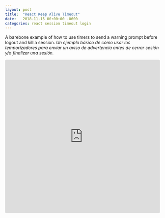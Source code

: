 ```yaml
---
layout: post
title:  "React Keep Alive Timeout"
date:   2018-11-15 00:00:00 -0600
categories: react session timeout login
---
```

A barebone example of how to use timers to send a warning prompt before logout and kill a session.
_Un ejemplo básico de cómo usar los temporizadores para enviar un aviso de advertencia antes de cerrar sesión y/o finalizar una sesión._

<iframe src="https://codesandbox.io/embed/zx4mlqo7r4" style="width:100%; height:500px; border:0; border-radius: 4px; overflow:hidden;" sandbox="allow-modals allow-forms allow-popups allow-scripts allow-same-origin"></iframe>